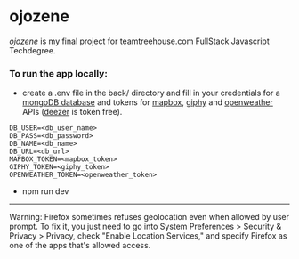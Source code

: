 # ojozene

[_ojozene_](https://ojozene.herokuapp.com) is my final project for teamtreehouse.com FullStack Javascript Techdegree.

### To run the app locally:

* create a .env file in the back/ directory and fill in your credentials for a [mongoDB database](https://mlab.com/home) and tokens for [mapbox](https://docs.mapbox.com/help/glossary/access-token/), [giphy](https://developers.giphy.com/) and [openweather](https://openweathermap.org/appid) APIs ([deezer](https://developers.deezer.com/) is token free).
```
DB_USER=<db_user_name>
DB_PASS=<db_password>
DB_NAME=<db_name>
DB_URL=<db_url>
MAPBOX_TOKEN=<mapbox_token>
GIPHY_TOKEN=<giphy_token>
OPENWEATHER_TOKEN=<openweather_token>
```
* npm run dev

---

Warning:
Firefox sometimes refuses geolocation even when allowed by user prompt. To fix it, you just need to go into System Preferences > Security & Privacy > Privacy, check "Enable Location Services," and specify Firefox as one of the apps that's allowed access.